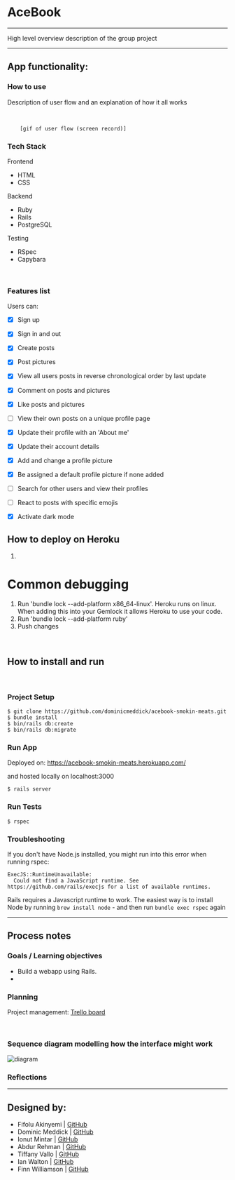 # AceBook
-------------------------------

High level overview description of the group project

--------------

## App functionality: 
### How to use 
Description of user flow and an explanation of how it all works

<br>

        [gif of user flow (screen record)]

### Tech Stack
Frontend
* HTML
* CSS

Backend
* Ruby
* Rails
* PostgreSQL

Testing
* RSpec
* Capybara 
<p>&nbsp;</p>

### Features list

Users can:

- [x] Sign up
- [x] Sign in and out
- [x] Create posts
- [x] Post pictures
- [x] View all users posts in reverse chronological order by last update
- [x] Comment on posts and pictures
- [x] Like posts and pictures
- [ ]  View their own posts on a unique profile page
- [x]  Update their profile with an 'About me'
- [x] Update their account details
- [x] Add and change a profile picture
- [x] Be assigned a default profile picture if none added
- [ ]  Search for other users and view their profiles
- [ ]  React to posts with specific emojis
- [x] Activate dark mode


## How to deploy on Heroku

1. 

# Common debugging 
 
1. Run 'bundle lock --add-platform x86_64-linux'. Heroku runs on linux. When adding this into your Gemlock it allows Heroku to use your code.
2. Run 'bundle lock --add-platform ruby' 
3. Push changes 



<br>

## How to install and run
<br>

### Project Setup
```
$ git clone https://github.com/dominicmeddick/acebook-smokin-meats.git
$ bundle install
$ bin/rails db:create
$ bin/rails db:migrate

```
### Run App
Deployed on: https://acebook-smokin-meats.herokuapp.com/

and hosted locally on localhost:3000
```
$ rails server
```

### Run Tests
```
$ rspec
```

### Troubleshooting

If you don't have Node.js installed, you might run into this error when running rspec:

```
ExecJS::RuntimeUnavailable:
  Could not find a JavaScript runtime. See https://github.com/rails/execjs for a list of available runtimes.
 ```

Rails requires a Javascript runtime to work. The easiest way is to install Node by running `brew install node` - and then run `bundle exec rspec` again

----------------

## Process notes

### Goals / Learning objectives
* Build a webapp using Rails.
* 

### Planning
Project management: [Trello board](https://trello.com/invite/b/XononjtA/44dc9ba58bdd4f1cdf21ccbae8960914/smokinmeats)

<br>

### Sequence diagram modelling how the interface might work
![diagram](link)


### Reflections
	
------------
## Designed by:
* Fifolu Akinyemi 	| [GitHub](https://github.com/fizzy-fifs) <br>
* Dominic Meddick 	| [GitHub](https://github.com/dominicmeddick) <br>
* Ionut Mintar     	| [GitHub](https://github.com/mintar89) <br>
* Abdur Rehman    	| [GitHub](https://github.com/abd27) <br>
* Tiffany Vallo   	| [GitHub](https://github.com/tiffanyvallo) <br>
* Ian Walton       	| [GitHub](https://github.com/ian-1) <br>
* Finn Williamson 	| [GitHub](https://github.com/fwill22) <br>

